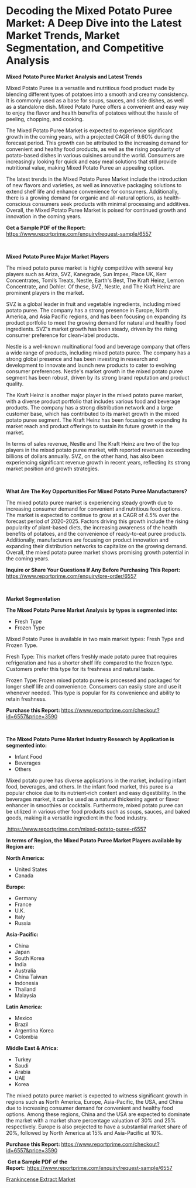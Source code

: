 <p><h1>Decoding the Mixed Potato Puree Market: A Deep Dive into the Latest Market Trends, Market Segmentation, and Competitive Analysis</h1></p><p><strong>Mixed Potato Puree Market Analysis and Latest Trends</strong></p>
<p><p>Mixed Potato Puree is a versatile and nutritious food product made by blending different types of potatoes into a smooth and creamy consistency. It is commonly used as a base for soups, sauces, and side dishes, as well as a standalone dish. Mixed Potato Puree offers a convenient and easy way to enjoy the flavor and health benefits of potatoes without the hassle of peeling, chopping, and cooking.</p><p>The Mixed Potato Puree Market is expected to experience significant growth in the coming years, with a projected CAGR of 9.60% during the forecast period. This growth can be attributed to the increasing demand for convenient and healthy food products, as well as the rising popularity of potato-based dishes in various cuisines around the world. Consumers are increasingly looking for quick and easy meal solutions that still provide nutritional value, making Mixed Potato Puree an appealing option.</p><p>The latest trends in the Mixed Potato Puree Market include the introduction of new flavors and varieties, as well as innovative packaging solutions to extend shelf life and enhance convenience for consumers. Additionally, there is a growing demand for organic and all-natural options, as health-conscious consumers seek products with minimal processing and additives. Overall, the Mixed Potato Puree Market is poised for continued growth and innovation in the coming years.</p></p>
<p><strong>Get a Sample PDF of the Report:&nbsp;</strong> <a href="https://www.reportprime.com/enquiry/request-sample/6557">https://www.reportprime.com/enquiry/request-sample/6557</a></p>
<p>&nbsp;</p>
<p><strong>Mixed Potato Puree Major Market Players</strong></p>
<p><p>The mixed potato puree market is highly competitive with several key players such as Ariza, SVZ, Kanegrade, Sun Impex, Place UK, Kerr Concentrates, Tomi’s Treats, Nestle, Earth's Best, The Kraft Heinz, Lemon Concentrate, and Dohler. Of these, SVZ, Nestle, and The Kraft Heinz are prominent players in the market.</p><p>SVZ is a global leader in fruit and vegetable ingredients, including mixed potato puree. The company has a strong presence in Europe, North America, and Asia Pacific regions, and has been focusing on expanding its product portfolio to meet the growing demand for natural and healthy food ingredients. SVZ's market growth has been steady, driven by the rising consumer preference for clean-label products.</p><p>Nestle is a well-known multinational food and beverage company that offers a wide range of products, including mixed potato puree. The company has a strong global presence and has been investing in research and development to innovate and launch new products to cater to evolving consumer preferences. Nestle's market growth in the mixed potato puree segment has been robust, driven by its strong brand reputation and product quality.</p><p>The Kraft Heinz is another major player in the mixed potato puree market, with a diverse product portfolio that includes various food and beverage products. The company has a strong distribution network and a large customer base, which has contributed to its market growth in the mixed potato puree segment. The Kraft Heinz has been focusing on expanding its market reach and product offerings to sustain its future growth in the market.</p><p>In terms of sales revenue, Nestle and The Kraft Heinz are two of the top players in the mixed potato puree market, with reported revenues exceeding billions of dollars annually. SVZ, on the other hand, has also been experiencing significant revenue growth in recent years, reflecting its strong market position and growth strategies.</p></p>
<p>&nbsp;</p>
<p><strong>What Are The Key Opportunities For Mixed Potato Puree Manufacturers?</strong></p>
<p><p>The mixed potato puree market is experiencing steady growth due to increasing consumer demand for convenient and nutritious food options. The market is expected to continue to grow at a CAGR of 4.5% over the forecast period of 2020-2025. Factors driving this growth include the rising popularity of plant-based diets, the increasing awareness of the health benefits of potatoes, and the convenience of ready-to-eat puree products. Additionally, manufacturers are focusing on product innovation and expanding their distribution networks to capitalize on the growing demand. Overall, the mixed potato puree market shows promising growth potential in the coming years.</p></p>
<p><strong>Inquire or Share Your Questions If Any Before Purchasing This Report:</strong> <a href="https://www.reportprime.com/enquiry/pre-order/6557">https://www.reportprime.com/enquiry/pre-order/6557</a></p>
<p>&nbsp;</p>
<p><strong>Market Segmentation</strong></p>
<p><strong>The Mixed Potato Puree Market Analysis by types is segmented into:</strong></p>
<p><ul><li>Fresh Type</li><li>Frozen Type</li></ul></p>
<p><p>Mixed Potato Puree is available in two main market types: Fresh Type and Frozen Type. </p><p>Fresh Type: This market offers freshly made potato puree that requires refrigeration and has a shorter shelf life compared to the frozen type. Customers prefer this type for its freshness and natural taste.</p><p>Frozen Type: Frozen mixed potato puree is processed and packaged for longer shelf life and convenience. Consumers can easily store and use it whenever needed. This type is popular for its convenience and ability to retain freshness.</p></p>
<p><strong>Purchase this Report:&nbsp;</strong><a href="https://www.reportprime.com/checkout?id=6557&price=3590">https://www.reportprime.com/checkout?id=6557&price=3590</a></p>
<p>&nbsp;</p>
<p><strong>The Mixed Potato Puree Market Industry Research by Application is segmented into:</strong></p>
<p><ul><li>Infant Food</li><li>Beverages</li><li>Others</li></ul></p>
<p><p>Mixed potato puree has diverse applications in the market, including infant food, beverages, and others. In the infant food market, this puree is a popular choice due to its nutrient-rich content and easy digestibility. In the beverages market, it can be used as a natural thickening agent or flavor enhancer in smoothies or cocktails. Furthermore, mixed potato puree can be utilized in various other food products such as soups, sauces, and baked goods, making it a versatile ingredient in the food industry.</p></p>
<p><a href="https://www.reportprime.com/mixed-potato-puree-r6557">&nbsp;https://www.reportprime.com/mixed-potato-puree-r6557</a></p>
<p><strong>In terms of Region, the Mixed Potato Puree Market Players available by Region are:</strong></p>
<p>
    <p> <strong> North America: </strong>
        <ul>
            <li>United States</li>
            <li>Canada</li>
        </ul>
        </p> 
    <p> <strong> Europe: </strong>
        <ul>
            <li>Germany</li>
            <li>France</li>
            <li>U.K.</li>
            <li>Italy</li>
            <li>Russia</li>
        </ul>
        </p> 
    <p> <strong> Asia-Pacific: </strong>
        <ul>
            <li>China</li>
            <li>Japan</li>
            <li>South Korea</li>
            <li>India</li>
            <li>Australia</li>
            <li>China Taiwan</li>
            <li>Indonesia</li>
            <li>Thailand</li>
            <li>Malaysia</li>
        </ul>
        </p> 
    <p> <strong> Latin America: </strong>
        <ul>
            <li>Mexico</li>
            <li>Brazil</li>
            <li>Argentina Korea</li>
            <li>Colombia</li>
        </ul>
        </p> 
    <p> <strong> Middle East & Africa: </strong>
        <ul>
            <li>Turkey</li>
            <li>Saudi</li>
            <li>Arabia</li>
            <li>UAE</li>
            <li>Korea</li>
        </ul>
    </p>
    </p>
<p><p>The mixed potato puree market is expected to witness significant growth in regions such as North America, Europe, Asia-Pacific, the USA, and China due to increasing consumer demand for convenient and healthy food options. Among these regions, China and the USA are expected to dominate the market with a market share percentage valuation of 30% and 25% respectively. Europe is also projected to have a substantial market share of 20%, followed by North America at 15% and Asia-Pacific at 10%.</p></p>
<p><strong>Purchase this Report: </strong><a href="https://www.reportprime.com/checkout?id=6557&price=3590">https://www.reportprime.com/checkout?id=6557&price=3590</a></p>
<p>&nbsp;<strong>Get a Sample PDF of the Report:&nbsp;&nbsp;</strong><a href="https://www.reportprime.com/enquiry/request-sample/6557">https://www.reportprime.com/enquiry/request-sample/6557</a></p>
<p><strong></strong></p>
<p><p><a href="https://github.com/JordyBecker/Market-Research-Report-List-1/blob/main/frankincense-extract-market.md">Frankincense Extract Market</a></p></p>